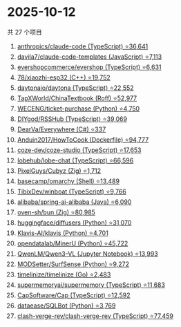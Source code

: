 # 2025-10-12

共 27 个项目

<!-- BEGIN GITHUB -->
<!-- 最后更新时间 2025-10-12 21:14:30 +0800 -->
1. [anthropics/claude-code (TypeScript) ⭐36,641](https://github.com/anthropics/claude-code)
1. [davila7/claude-code-templates (JavaScript) ⭐7,113](https://github.com/davila7/claude-code-templates)
1. [evershopcommerce/evershop (TypeScript) ⭐6,631](https://github.com/evershopcommerce/evershop)
1. [78/xiaozhi-esp32 (C++) ⭐19,752](https://github.com/78/xiaozhi-esp32)
1. [daytonaio/daytona (TypeScript) ⭐22,552](https://github.com/daytonaio/daytona)
1. [TapXWorld/ChinaTextbook (Roff) ⭐52,977](https://github.com/TapXWorld/ChinaTextbook)
1. [WECENG/ticket-purchase (Python) ⭐4,750](https://github.com/WECENG/ticket-purchase)
1. [DIYgod/RSSHub (TypeScript) ⭐39,069](https://github.com/DIYgod/RSSHub)
1. [DearVa/Everywhere (C#) ⭐337](https://github.com/DearVa/Everywhere)
1. [Anduin2017/HowToCook (Dockerfile) ⭐94,777](https://github.com/Anduin2017/HowToCook)
1. [coze-dev/coze-studio (TypeScript) ⭐17,653](https://github.com/coze-dev/coze-studio)
1. [lobehub/lobe-chat (TypeScript) ⭐66,596](https://github.com/lobehub/lobe-chat)
1. [PixelGuys/Cubyz (Zig) ⭐1,712](https://github.com/PixelGuys/Cubyz)
1. [basecamp/omarchy (Shell) ⭐13,489](https://github.com/basecamp/omarchy)
1. [TibixDev/winboat (TypeScript) ⭐9,766](https://github.com/TibixDev/winboat)
1. [alibaba/spring-ai-alibaba (Java) ⭐6,090](https://github.com/alibaba/spring-ai-alibaba)
1. [oven-sh/bun (Zig) ⭐80,985](https://github.com/oven-sh/bun)
1. [huggingface/diffusers (Python) ⭐31,070](https://github.com/huggingface/diffusers)
1. [Klavis-AI/klavis (Python) ⭐4,701](https://github.com/Klavis-AI/klavis)
1. [opendatalab/MinerU (Python) ⭐45,722](https://github.com/opendatalab/MinerU)
1. [QwenLM/Qwen3-VL (Jupyter Notebook) ⭐13,993](https://github.com/QwenLM/Qwen3-VL)
1. [MODSetter/SurfSense (Python) ⭐9,272](https://github.com/MODSetter/SurfSense)
1. [timelinize/timelinize (Go) ⭐2,483](https://github.com/timelinize/timelinize)
1. [supermemoryai/supermemory (TypeScript) ⭐11,683](https://github.com/supermemoryai/supermemory)
1. [CapSoftware/Cap (TypeScript) ⭐12,592](https://github.com/CapSoftware/Cap)
1. [dataease/SQLBot (Python) ⭐3,769](https://github.com/dataease/SQLBot)
1. [clash-verge-rev/clash-verge-rev (TypeScript) ⭐77,459](https://github.com/clash-verge-rev/clash-verge-rev)
<!-- END GITHUB -->